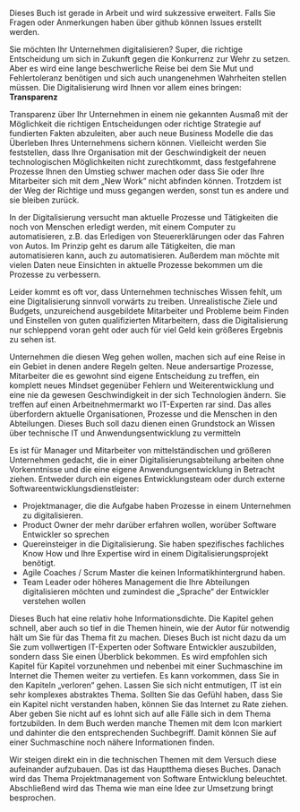 Dieses Buch ist gerade in Arbeit und wird sukzessive erweitert. Falls Sie Fragen oder Anmerkungen haben über github können Issues erstellt werden.

Sie möchten Ihr Unternehmen digitalisieren? Super, die richtige Entscheidung um sich in Zukunft gegen die Konkurrenz zur Wehr zu setzen. Aber es wird eine lange beschwerliche Reise bei dem Sie Mut und Fehlertoleranz benötigen und sich auch unangenehmen Wahrheiten stellen müssen. Die Digitalisierung wird Ihnen vor allem eines bringen: **Transparenz**

Transparenz über Ihr Unternehmen in einem nie gekannten Ausmaß mit der Möglichkeit die richtigen Entscheidungen oder richtige Strategie auf fundierten Fakten abzuleiten, aber auch neue Business Modelle die das Überleben Ihres Unternehmens sichern können. Vielleicht werden Sie feststellen, dass Ihre Organisation mit der Geschwindigkeit der neuen technologischen Möglichkeiten nicht zurechtkommt, dass festgefahrene Prozesse Ihnen den Umstieg schwer machen oder dass Sie oder Ihre Mitarbeiter sich mit dem „New Work“ nicht abfinden können. Trotzdem ist der Weg der Richtige und muss gegangen werden, sonst tun es andere und sie bleiben zurück.

In der Digitalisierung versucht man aktuelle Prozesse und Tätigkeiten die noch von Menschen erledigt werden, mit einem Computer zu automatisieren, z.B. das Erledigen von Steuererklärungen oder das Fahren von Autos. Im Prinzip geht es darum alle Tätigkeiten, die man automatisieren kann, auch zu automatisieren. Außerdem man möchte mit vielen Daten neue Einsichten in aktuelle Prozesse bekommen um die Prozesse zu verbessern.

Leider kommt es oft vor, dass Unternehmen technisches Wissen fehlt, um eine Digitalisierung sinnvoll vorwärts zu treiben. Unrealistische Ziele und Budgets, unzureichend ausgebildete Mitarbeiter und Probleme beim Finden und Einstellen von guten qualifizierten Mitarbeitern, dass die Digitalisierung nur schleppend voran geht oder auch für viel Geld kein größeres Ergebnis zu sehen ist. 

Unternehmen die diesen Weg gehen wollen, machen sich auf eine Reise in ein Gebiet in denen andere Regeln gelten. Neue andersartige Prozesse, Mitarbeiter die es gewohnt sind eigene Entscheidung zu treffen, ein komplett neues Mindset gegenüber Fehlern und Weiterentwicklung und eine nie da gewesen Geschwindigkeit in der sich Technologien ändern. Sie treffen auf einen Arbeitnehmermarkt wo IT-Experten rar sind. Das alles überfordern aktuelle Organisationen, Prozesse und die Menschen in den Abteilungen. Dieses Buch soll dazu dienen einen Grundstock an Wissen über technische IT und Anwendungsentwicklung zu vermitteln

Es ist für Manager und Mitarbeiter von mittelständischen und größeren Unternehmen gedacht, die in einer Digitalisierungsabteilung arbeiten ohne Vorkenntnisse und die eine eigene Anwendungsentwicklung in Betracht ziehen. Entweder durch ein eigenes Entwicklungsteam oder durch externe Softwareentwicklungsdienstleister:

- Projektmanager, die die Aufgabe haben Prozesse in einem Unternehmen zu digitalisieren.
- Product Owner der mehr darüber erfahren wollen, worüber Software Entwickler so sprechen
- Quereinsteiger in die Digitalisierung. Sie haben spezifisches fachliches Know How und Ihre Expertise wird in einem Digitalisierungsprojekt benötigt.
- Agile Coaches / Scrum Master die keinen Informatikhintergrund haben.
- Team Leader oder höheres Management die Ihre Abteilungen digitalisieren möchten und zumindest die „Sprache“ der Entwickler verstehen wollen

Dieses Buch hat eine relativ hohe Informationsdichte. Die Kapitel gehen schnell, aber auch so tief in die Themen hinein, wie der Autor für notwendig hält um Sie für das Thema fit zu machen. Dieses Buch ist nicht dazu da um Sie zum vollwertigen IT-Experten oder Software Entwickler auszubilden, sondern dass Sie einen Überblick bekommen. Es wird empfohlen sich Kapitel für Kapitel vorzunehmen und nebenbei mit einer Suchmaschine im Internet die Themen weiter zu vertiefen. Es kann vorkommen, dass Sie in den Kapiteln „verloren“ gehen. Lassen Sie sich nicht entmutigen, IT ist ein sehr komplexes abstraktes Thema. Sollten Sie das Gefühl haben, dass Sie ein Kapitel nicht verstanden haben, können Sie das Internet zu Rate ziehen. Aber geben Sie nicht auf es lohnt sich auf alle Fälle sich in dem Thema fortzubilden. In dem Buch werden manche Themen mit dem Icon  markiert und dahinter die den entsprechenden Suchbegriff. Damit können Sie auf einer Suchmaschine noch nähere Informationen finden. 

Wir steigen direkt ein in die technischen Themen mit dem Versuch diese aufeinander aufzubauen. Das ist das Hauptthema dieses Buches. Danach wird das Thema Projektmanagement von Software Entwicklung beleuchtet. Abschließend wird das Thema wie man eine Idee zur Umsetzung bringt besprochen. 
